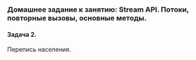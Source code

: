 ### Домашнее задание к занятию: Stream API. Потоки, повторные вызовы, основные методы.
#### Задача 2.
Перепись населения.